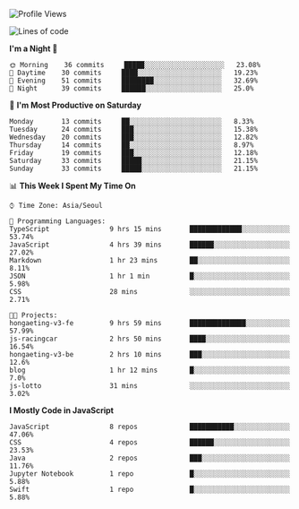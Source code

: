 <!--START_SECTION:waka-->
![Profile Views](http://img.shields.io/badge/Profile%20Views-5-blue)

![Lines of code](https://img.shields.io/badge/From%20Hello%20World%20I%27ve%20Written-92410%20lines%20of%20code-blue)

**I'm a Night 🦉** 

```text
🌞 Morning    36 commits     █████░░░░░░░░░░░░░░░░░░░░   23.08% 
🌆 Daytime    30 commits     ████░░░░░░░░░░░░░░░░░░░░░   19.23% 
🌃 Evening    51 commits     ████████░░░░░░░░░░░░░░░░░   32.69% 
🌙 Night      39 commits     ██████░░░░░░░░░░░░░░░░░░░   25.0%

```
📅 **I'm Most Productive on Saturday** 

```text
Monday       13 commits     ██░░░░░░░░░░░░░░░░░░░░░░░   8.33% 
Tuesday      24 commits     ███░░░░░░░░░░░░░░░░░░░░░░   15.38% 
Wednesday    20 commits     ███░░░░░░░░░░░░░░░░░░░░░░   12.82% 
Thursday     14 commits     ██░░░░░░░░░░░░░░░░░░░░░░░   8.97% 
Friday       19 commits     ███░░░░░░░░░░░░░░░░░░░░░░   12.18% 
Saturday     33 commits     █████░░░░░░░░░░░░░░░░░░░░   21.15% 
Sunday       33 commits     █████░░░░░░░░░░░░░░░░░░░░   21.15%

```


📊 **This Week I Spent My Time On** 

```text
⌚︎ Time Zone: Asia/Seoul

💬 Programming Languages: 
TypeScript               9 hrs 15 mins       █████████████░░░░░░░░░░░░   53.74% 
JavaScript               4 hrs 39 mins       ██████░░░░░░░░░░░░░░░░░░░   27.02% 
Markdown                 1 hr 23 mins        ██░░░░░░░░░░░░░░░░░░░░░░░   8.11% 
JSON                     1 hr 1 min          █░░░░░░░░░░░░░░░░░░░░░░░░   5.98% 
CSS                      28 mins             ░░░░░░░░░░░░░░░░░░░░░░░░░   2.71%

🐱‍💻 Projects: 
hongaeting-v3-fe         9 hrs 59 mins       ██████████████░░░░░░░░░░░   57.99% 
js-racingcar             2 hrs 50 mins       ████░░░░░░░░░░░░░░░░░░░░░   16.54% 
hongaeting-v3-be         2 hrs 10 mins       ███░░░░░░░░░░░░░░░░░░░░░░   12.6% 
blog                     1 hr 12 mins        █░░░░░░░░░░░░░░░░░░░░░░░░   7.0% 
js-lotto                 31 mins             ░░░░░░░░░░░░░░░░░░░░░░░░░   3.02%

```

**I Mostly Code in JavaScript** 

```text
JavaScript               8 repos             ███████████░░░░░░░░░░░░░░   47.06% 
CSS                      4 repos             ██████░░░░░░░░░░░░░░░░░░░   23.53% 
Java                     2 repos             ███░░░░░░░░░░░░░░░░░░░░░░   11.76% 
Jupyter Notebook         1 repo              █░░░░░░░░░░░░░░░░░░░░░░░░   5.88% 
Swift                    1 repo              █░░░░░░░░░░░░░░░░░░░░░░░░   5.88%

```



<!--END_SECTION:waka-->
